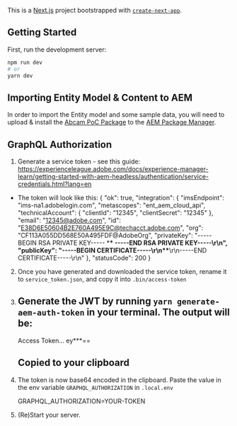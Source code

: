 This is a [Next.js](https://nextjs.org/) project bootstrapped with [`create-next-app`](https://github.com/vercel/next.js/tree/canary/packages/create-next-app).

## Getting Started

First, run the development server:

```bash
npm run dev
# or
yarn dev
```

## Importing Entity Model & Content to AEM

In order to import the Entity model and some sample data, you will need to upload & install the [Abcam PoC Package](/model-and-content/Abcam-SSR-POC.zip) to the [AEM Package Manager](http://localhost:4502/crx/packmgr/index.jsp).

## GraphQL Authorization

1. Generate a service token - see this guide: https://experienceleague.adobe.com/docs/experience-manager-learn/getting-started-with-aem-headless/authentication/service-credentials.html?lang=en

- The token will look like this:
  {
  "ok": true,
  "integration": {
  "imsEndpoint": "ims-na1.adobelogin.com",
  "metascopes": "ent_aem_cloud_api",
  "technicalAccount": {
  "clientId": "12345",
  "clientSecret": "12345"
  },
  "email": "12345@adobe.com",
  "id": "E38D6E50604B2E760A495E9C@techacct.adobe.com",
  "org": "CF113A055DD568E50A495FDF@AdobeOrg",
  "privateKey": "-----BEGIN RSA PRIVATE KEY----- \***\* -----END RSA PRIVATE KEY-----\r\n",
  "publicKey": "-----BEGIN CERTIFICATE-----\r\n\*\***\r\n-----END CERTIFICATE-----\r\n"
  },
  "statusCode": 200
  }

2. Once you have generated and downloaded the service token, rename it to `service_token.json`, and copy it into `.bin/access-token`
3. ## Generate the JWT by running `yarn generate-aem-auth-token` in your terminal. The output will be:

   Access Token... ey\*\*\*==

   ## Copied to your clipboard

4. The token is now base64 encoded in the clipboard. Paste the value in the env variable `GRAPHQL_AUTHORIZATION` in `.local.env`

   GRAPHQL_AUTHORIZATION=YOUR-TOKEN

5. (Re)Start your server.
